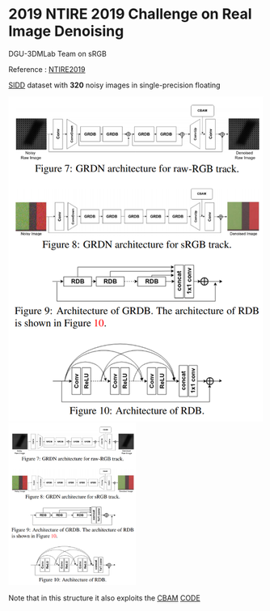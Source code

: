 # 2019 NTIRE 2019 Challenge on Real Image Denoising
DGU-3DMLab Team on sRGB

Reference :  [NTIRE2019](http://openaccess.thecvf.com/content_CVPRW_2019/papers/NTIRE/Abdelhamed_NTIRE_2019_Challenge_on_Real_Image_Denoising_Methods_and_Results_CVPRW_2019_paper.pdf)

[SIDD](https://github.com/AbdoKamel/simple-camera-pipeline) dataset with **320** noisy images in single-precision floating


![Netstructure](https://github.com/knxie/Denoising/blob/master/image/%E6%8D%95%E8%8E%B7.PNG)<img src="https://github.com/knxie/Denoising/blob/master/image/%E6%8D%95%E8%8E%B7.PNG" width="50%" height="50%" />

Note that in this structure it also exploits the [CBAM](http://openaccess.thecvf.com/content_ECCV_2018/papers/Sanghyun_Woo_Convolutional_Block_Attention_ECCV_2018_paper.pdf) [CODE](https://github.com/luuuyi/CBAM.PyTorch)

